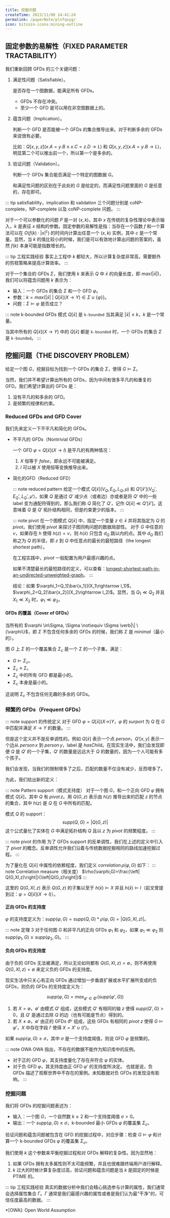 ```yaml
---
title: 挖掘问题
createTime: 2023/11/08 14:41:24
permalink: /paperNote/plnfqvyg/
icon: bitcoin-icons:mining-outline
---
```

## 固定参数的易解性（FIXED PARAMETER TRACTABILITY）
我们重新回顾 GFDs 的三个关键问题：
1. 满足性问题（Satisfiable）。

	是否存在一个图数据，能满足所有 GFDs。

	- GFDs 不存在冲突。
	- 至少一个 GFD 是可以用在非空图数据上的。

2. 蕴含问题（Implication）。

	判断一个 GFD 是否能被一个 GFDs 的集合推导出来。对于判断多余的 GFDs 来说很有必要。

	比如：$Q[x,y,z](x.A=y.B \wedge x.C=z.D \rightarrow L)$ 和 $Q[x,y,z](x.A=y.B \rightarrow L)$，明显第二个可以推出前一个，所以第一个是多余的。

3. 验证问题（Validation）。

	判断一个 GFDs 集合能否满足一个特定的图数据 $G$。

	和满足性问题的区别在于此处的 $G$ 是给定的，而满足性问题里面的 $G$ 是任意的，存在即可。

::: tip
satisfiablilty，implication 和 validation 三个问题分别是 coNP-complete，NP-complete 以及 coNP-complete 问题。
:::

对于一个可以参数化的问题 $P$ 是一对 $(x, k)$，其中 $x$ 在传统的复杂性理论中表示输入，$k$ 是表征 $x$ 结构的参数。固定参数的易解性是指：当存在一个函数 $f$ 和一个算法可以在 $O(f(k)\cdot {\lvert x \rvert}^c)$ 的时间内计算出任意一个 $(x, k)$ 实例，其中 $c$ 是一个常量。显然，当 $k$ 的值比较小的时候，我们是可以有效地计算出问题的答案的，虽然 $f(k)$ 本身可能是指数增长的。

::: tip 工程实践经验
事实上工程中 $k$ 都较大，所以计算复杂度非常高，需要额外的剪枝策略来提高计算效率。
:::

对于一个集合的 GFDs $\Sigma$，我们使用 $k$ 来表示 $Q$ 中 $\bar{x}$ 的向量长度，即 $max(\lvert \bar{x} \rvert)$，我们可以将蕴含问题用 $k$ 表示为：
- 输入：一个 GFDs 的集合 $\Sigma$ 和一个 GFD $\varphi$。
- 参数：$k=max\{ \lvert \bar{x} \rvert \ | \ Q[\bar{x}](X \rightarrow Y) \in \Sigma \cup \{\varphi \}  \}$。
- 问题：$\Sigma \models \varphi$ 是否成立？

::: note k-bounded GFDs
模式 $Q[\bar{x}]$ 是 `k-bounded` 当其满足 $\lvert \bar{x} \rvert \le k$，$k$ 是一个常量。

当其中所有的 $Q[\bar{x}](X\rightarrow Y)$ 中的 $Q[\bar{x}]$ 都是 `k-bounded` 时，一个 GFDs 的集合 $\Sigma$ 是 `k-bounded`。
:::

## 挖掘问题（THE DISCOVERY PROBLEM）
给定一个图 $G$，挖掘目标为找到一个 GFDs 的集合 $\Sigma$，使得 $G \models \Sigma$。

当然，我们并不希望计算出所有的 GFDs，因为中间有很多平凡的和重复的 GFD。我们希望计算出的 GFDs 是：
1. 没有平凡的和多余的 GFD。
2. 是频繁的规律和约束。

### Reduced GFDs and GFD Cover
我们先来定义一下不平凡和简化的 GFDs。

- 不平凡的 GFDs（Nontrivial GFDs）

	一个 GFD $\varphi = Q[\bar{x}](X \rightarrow l)$ 是平凡的有两种情况：
	1. $X$ 恒等于 $false$，即永远不可能被满足。
	2. $l$ 可以被 $X$ 使用恒等变换推导出来。

- 简化的GFD（Reduced GFD）

	::: note reduced pattern
	给定一个模式 $Q[\bar{x}](V_Q, E_Q, L_Q, \mu)$ 和 $Q'[\bar{x}'](V_Q',E_Q',L_Q',\mu')$，如果 $Q$ 是通过 $Q'$ 减少点（或者边）亦或者是将 $Q'$ 中的一些 label 变为通配符得到的，那么我们称 $Q$ 简化了 $Q'$，记作 $Q[\bar{x}] \ll Q'[\bar{x}']$。这意味着 $Q$ 是 $Q'$ 拓扑结构相同，但是约束更少的版本。
	:::

	::: note pivot
	在一个图模式 $Q[\bar{x}]$ 中，指定一个变量 $z \in \bar{x}$ 并将其指定为 $Q$ 的 $pivot$。我们使用 $pivot$ 来探讨子图同构问题的数据局部性。
	对于 $G$ 中任意的 $v$，如果存在 $h$ 使得 $h(z)=v$，则 $h(\bar{x})$ 只包含 $d_Q$ 跳以内的点。其中 $d_Q$ 我们称之为 $Q$ 的半径，即 $z$ 到 $Q$ 中任意点的最长的最短路径（the longest shortest path）。

	在工程实践中，$pivot$ 一般配置为用户最感兴趣的点。

	如果不清楚最长的最短路径的定义，可以查看：[longest-shortest-path-in-an-undirected-unweighted-graph](https://math.stackexchange.com/questions/4012092/longest-shortest-path-in-an-undirected-unweighted-graph)。
	:::

	结论：如果 $\varphi_1=Q_1[\bar{x_1}](X_1\rightarrow l_1)$，$\varphi_2=Q_2[\bar{x_2}](X_2\rightarrow l_2)$。显然，当 $Q_1 \ll Q_2$ 并且 $X_1 \ll X_2$ 时，$\varphi_1 \ll \varphi_2$。


#### GFDs 的覆盖（Cover of GFDs）
当所有的 $\varphi \in\Sigma, \Sigma \not\equiv \Sigma \verb|\|  \{\varphi\}$，即 $\Sigma$ 不包含任何多余的 GFDs 的时候，我们称 $\Sigma$ 是 $minimal$（最小的）。

图 $G$ 上 $\Sigma$ 的一个覆盖集合 $\Sigma_c$ 是一个 $\Sigma$ 的一个子集，满足：
- $G \models \Sigma_c$。
- $\Sigma_c \equiv \Sigma$。
- $\Sigma_c$ 中的所有 GFD 都是最小的。
- $\Sigma_c$ 本身是最小的。

这说明 $\Sigma_c$ 不包含任何无趣的多余的 GFDs。

### 频繁的 GFDs（Frequent GFDs）
::: note support 的传统定义
对于 GFD $\varphi = Q[\bar{x}](X \rightarrow) Y$，$\varphi$ 的 $surport$ 为 $Q$ 在 $G$ 中匹配并满足 $X \rightarrow Y$ 的数量。
:::

但是这个定义并不是反单调性的。例如 $Q[\bar{x}]$ 表示一个点 $person$，$Q'[x,y]$ 表示一个边从 $person \, x$ 到 $person \, y$，label 是 $hasChild$。在现实生活中，我们会发现即便 $Q$ 是 $Q'$ 的一个子集，$Q'$ 的数量是远远大于 $Q$ 的数量的，因为一个人可能有多个孩子。

我们会发现，当我们的限制增多了之后，匹配的数量不仅没有减少，反而增多了。

为此，我们给出新的定义：

::: note Pattern support（模式支持度）
对于一个图 $G$，和一个正向 GFD $\varphi$ 拥有模式 $Q[\bar{x}]$，其中 $Q$ 有 $pivot \, z$。用 $Q(G,z)$ 表示由 $h(z)$ 推导出来的匹配 $z$ 的节点的集合，其中 $h(z)$ 是 $Q$ 在 $G$ 中所有的匹配。

模式 $Q$ 的 support：
$$supp(Q, G)=\left| Q(G,z)\right|$$
这个公式量化了实体在 $G$ 中满足拓扑结构 $Q$ 且以 $z$ 为 $pivot$ 的频繁程度。
:::

::: note pivot 的作用
为了 GFDs support 的反单调性，我们在上述的定义中引入了 $pivot$ 的概念。反单调性允许我们沿着与传统数据挖掘相同的路线加速挖掘过程。
:::

为了量化在 $Q[\bar{x}]$ 中属性的依赖程度，我们定义 $correlation \, \rho(\varphi, G)$ 如下：
::: note Correlation measure（相关度）
$\rho(\varphi,G)=\frac{\left| Q(G,Xl,z)\right|}{\left|Q(G,z)\right|}$
:::

这里的 $Q(G,Xl,z)$ 表示 $Q(G,z)$ 的子集以至于 $h(\bar{x})\models X$ 并且 $h(\bar{x})\models l$（前文曾提到过：$\varphi=Q[\bar{x}](X\rightarrow l)$）。

#### 正向 GFDs 的支持度
$\varphi$ 的支持度定义为：$supp(\varphi,G)=supp(Q,G)*\rho(\varphi,G)=\left| Q(G,Xl,z) \right|$。

::: note 定理 3
对于任何图 $G$ 和非平凡的正向 GFDs $\varphi_1$ 和 $\varphi_2$，如果 $\varphi_1 \ll \varphi_2$ 则 $supp(\varphi_1,G) \ge supp(\varphi_2,G)$。
:::

#### 负向 GFDs 的支持度
由于负的 GFDs 无法被满足，所以无论如何都有 $Q(G,Xl,z) = \emptyset$，则不再使用 $Q(G,Xl,z) = \emptyset$ 来定义负的 GFDs 的支持度。

现实生活中只关心有正向 GFDs 通过增加一步垂直扩展或水平扩展所变成的负 GFDs，则负的 GFDs 的支持度定义为：

$$supp(\varphi,G)=max_{\varphi' \in \Phi'}(supp(\varphi',G))$$

1. 若 $X= \emptyset$，$\emptyset'$ 由模式 $Q'$ 组成，这些模式 $Q'$ 有相同的轴 $z$ 使得 $supp(Q',G) > 0$，且 $Q'$ 是通过去除 $Q$ 的边（也有可能是节点）得到的。
2. 若 $X \neq \emptyset$，$\emptyset'$ 由正的 GFDs $\Phi'$ 组成，这些 GFDs 有相同的 $pivot \ z$ 使得 $G\models \varphi'$，$X$ 中存在字段 $l'$ 使得 $X=X'\cup \{l'\}$。

如果 $supp(\varphi,G) \ge \sigma$，其中 $\sigma$ 是一个支持度阈值，则说 GFD $\varphi$ 是频繁的。

::: note OWA
OWA 指出，不存在的数据不能作为知识库中的反例。
- 对于正的 GFD $\varphi$，其支持度量化了存在并符合 $\varphi$ 的实体。
- 对于负 GFD $\varphi$，其支持度由正 GFD $\varphi'$ 的支持度所决定。
也就是说，负 GFDs 描述了观察世界中不存在的案例。未知数据对负 GFDs 的发现没有影响。
:::

### 挖掘问题
我们将 GFDs 的挖掘问题表述为：
- 输入：一个图 $G$，一个自然数 $k \ge 2$ 和一个支持度阈值 $\sigma > 0$。
- 输出：一个 $supp(\varphi, G) \ge \sigma$，k-bounded 最小 GFDs $\varphi$ 的覆盖集 $\Sigma_c$。

验证问题和蕴含问题被包含在 GFD 的挖掘过程中，对应步骤：检查 $G \models \varphi$ 和计算一个 k-bounded GFDs $\varphi$ 的覆盖集 $\Sigma_c$。

我们使用 $k$ 这个参数来平衡挖掘过程和对 GFDs 解释的复杂性。因为显然地：
1. 如果 GFDs 拥有太多属性则不太可能频繁，并且也很难跟终端用户进行解释。
2. $k$ 过大的时候计算复杂度过高，验证问题和蕴含问题是当 $k$ 是固定的时候是 PTIME 的。

::: tip 工程实践经验
真实的数据分析中我们会精心挑选参与计算的属性，我们通常会选择属性集合 $\Gamma$。$\Gamma$ 通常是我们最感兴趣的属性或者是我们认为最"干净"的，可信任度最高的数据。
:::

*[OWA]: Open World Assumption